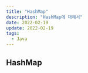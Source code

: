 ```yaml
---
title: "HashMap"
description: "HashMap에 대해서"
date: 2022-02-19
update: 2022-02-19
tags:
  - Java
---
```


## HashMap
